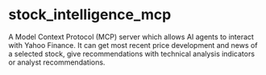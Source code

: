 # stock_intelligence_mcp
A Model Context Protocol (MCP) server which allows AI agents to interact with Yahoo Finance. It can get most recent price development and news of a selected stock, give recommendations with technical analysis indicators or analyst recommendations.
